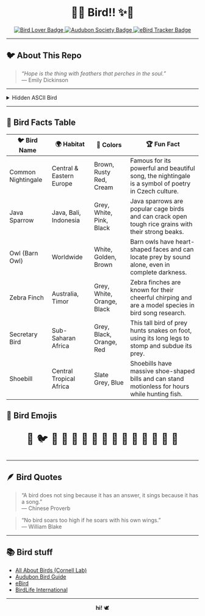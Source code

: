 
<h1 align="center">🦜✨ Bird!! ✨🦜</h1>

<p align="center">
  <a href="https://en.wikipedia.org/wiki/Bird">
    <img src="https://img.shields.io/badge/Bird-Lover-blue?style=for-the-badge&logo=twitter&logoColor=white" alt="Bird Lover Badge"/>
  </a>
  <a href="https://www.audubon.org/">
    <img src="https://img.shields.io/badge/Audubon-Society-green?style=for-the-badge&logo=leaflet&logoColor=white" alt="Audubon Society Badge"/>
  </a>
  <a href="https://ebird.org/">
    <img src="https://img.shields.io/badge/eBird-Tracker-yellow?style=for-the-badge&logo=github&logoColor=black" alt="eBird Tracker Badge"/>
  </a>
</p>

---

## 🐦 About This Repo

> _“Hope is the thing with feathers that perches in the soul.”_  
> — Emily Dickinson


---

<details>
<summary>Hidden ASCII Bird</summary>

```
         \\
         (o>
     \\_//)
      \_/_)
       _|_
```
</details>

---

## 🦚 Bird Facts Table

| 🐦 Bird Name        | 🌍 Habitat                | 🎨 Colors                   | 🏆 Fun Fact                                                                                   |
|---------------------|--------------------------|-----------------------------|----------------------------------------------------------------------------------------------|
| Common Nightingale | Central & Eastern Europe | Brown, Rusty Red, Cream      | Famous for its powerful and beautiful song, the nightingale is a symbol of poetry in Czech culture. |
| Java Sparrow        | Java, Bali, Indonesia    | Grey, White, Pink, Black     | Java sparrows are popular cage birds and can crack open tough rice grains with their strong beaks.  |
| Owl (Barn Owl)      | Worldwide                | White, Golden, Brown         | Barn owls have heart-shaped faces and can locate prey by sound alone, even in complete darkness.    |
| Zebra Finch         | Australia, Timor         | Grey, White, Orange, Black   | Zebra finches are known for their cheerful chirping and are a model species in bird song research.  |
| Secretary Bird      | Sub-Saharan Africa       | Grey, Black, Orange, Red     | This tall bird of prey hunts snakes on foot, using its long legs to stomp and subdue its prey.      |
| Shoebill            | Central Tropical Africa  | Slate Grey, Blue             | Shoebills have massive shoe-shaped bills and can stand motionless for hours while hunting fish.     |

## 🌈 Bird Emojis

<p align="center" style="font-size:2em;">
  🦜 🐦 🐧 🦉 🦆 🦢 🦩 🐤 🐥 🐣 🐔 🦚 🦃 🦅 🦇
</p>

---

## 🪶 Bird Quotes

> “A bird does not sing because it has an answer, it sings because it has a song.”  
> — Chinese Proverb

> “No bird soars too high if he soars with his own wings.”  
> — William Blake

---

## 📚 Bird stuff

- [All About Birds (Cornell Lab)](https://www.allaboutbirds.org/)
- [Audubon Bird Guide](https://www.audubon.org/app)
- [eBird](https://ebird.org/)
- [BirdLife International](https://www.birdlife.org/)

---

<p align="center">
  <b>hi!</b> 🕊️
</p>
